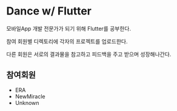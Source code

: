 # Dance w/ Flutter

모바일App 개발 전문가가 되기 위해 Flutter를 공부한다.

참여 회원별 디렉토리에 각자의 프로젝트를 업로드한다.

다른 회원은 서로의 결과물을 참고하고 피드백을 주고 받으며 성장해나간다.

## 참여회원

* ERA
* NewMiracle
* Unknown
